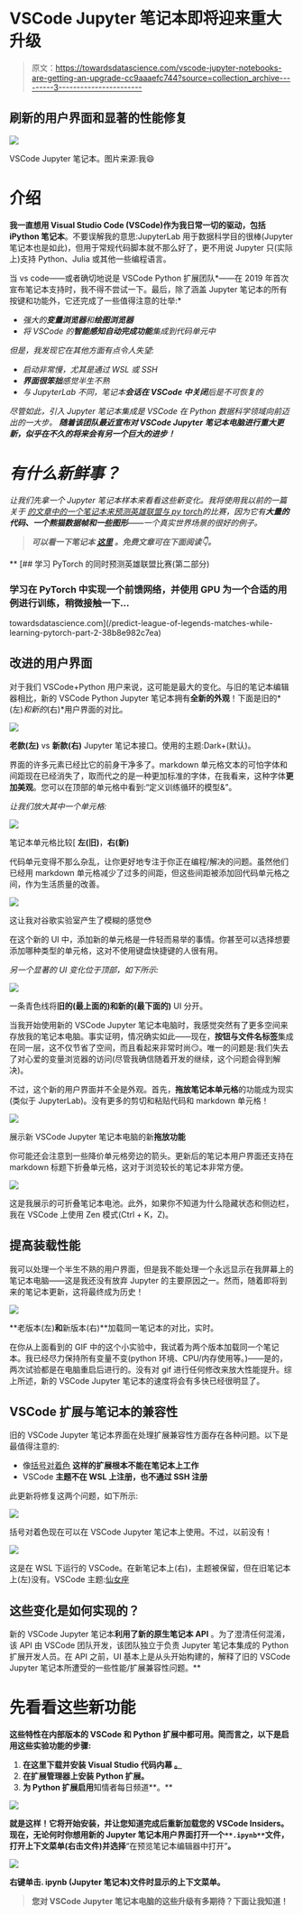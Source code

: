 # VSCode Jupyter 笔记本即将迎来重大升级

> 原文：<https://towardsdatascience.com/vscode-jupyter-notebooks-are-getting-an-upgrade-cc9aaaefc744?source=collection_archive---------3----------------------->

## 刷新的用户界面和显著的性能修复

![](img/d13d9c16649985151c61634f78868ce6.png)

VSCode Jupyter 笔记本。图片来源:我😄

# 介绍

**我一直想用 Visual Studio Code (VSCode)作为我日常一切的驱动，包括 iPython 笔记本**。不要误解我的意思:JupyterLab 用于数据科学目的很棒(Jupyter 笔记本也是如此)，但用于常规代码脚本就不那么好了，更不用说 Jupyter 只(实际上)支持 Python、Julia 或其他一些编程语言。

当 vs code——或者确切地说是 VSCode Python 扩展团队*——在 2019 年首次宣布笔记本支持时，我不得不尝试一下。最后，除了涵盖 Jupyter 笔记本的所有按键和功能外，它还完成了一些值得注意的壮举:*

*   *强大的**变量浏览器**和**绘图浏览器***
*   *将 VSCode 的**智能感知自动完成功能**集成到代码单元中*

*但是，我发现它在其他方面有点令人失望:*

*   *启动非常慢，尤其是通过 WSL 或 SSH*
*   ***界面很笨拙**感觉半生不熟*
*   *与 JupyterLab 不同，笔记本**会话在 VSCode 中关闭**后是不可恢复的*

*尽管如此，引入 Jupyter 笔记本集成是 VSCode 在 Python 数据科学领域向前迈出的一大步。 ***随着该团队最近宣布对 VSCode Jupyter 笔记本电脑进行重大更新，似乎在不久的将来会有另一个巨大的进步！****

# *有什么新鲜事？*

*让我们先拿一个 Jupyter 笔记本样本来看看这些新变化。我将使用我以前的一篇关于 [*的文章中的一个笔记本来预测英雄联盟与 py torch*](/predict-league-of-legends-matches-while-learning-pytorch-part-2-38b8e982c7ea)*的比赛，因为它有**大量的代码、一个熊猫数据帧和一些图形**——一个真实世界场景的很好的例子。**

> ***可以看一下笔记本* [*这里*](https://jovian.ml/richardso21/lol-nn) *。免费文章可在下面阅读👇。***

**[](/predict-league-of-legends-matches-while-learning-pytorch-part-2-38b8e982c7ea) [## 学习 PyTorch 的同时预测英雄联盟比赛(第二部分)

### 学习在 PyTorch 中实现一个前馈网络，并使用 GPU 为一个合适的用例进行训练，稍微接触一下…

towardsdatascience.com](/predict-league-of-legends-matches-while-learning-pytorch-part-2-38b8e982c7ea) 

## 改进的用户界面

对于我们 VSCode+Python 用户来说，这可能是最大的变化。与旧的笔记本编辑器相比，新的 VSCode Python Jupyter 笔记本拥有**全新的外观**！下面是旧的*(左)*和新的*(右)*用户界面的对比。

![](img/0811f032332cc6271d1af53a2a9dfa95.png)

**老款(左)** vs **新款(右)** Jupyter 笔记本接口。使用的主题:Dark+(默认)。

界面的许多元素已经比它的前身干净多了。markdown 单元格文本的可怕字体和间距现在已经消失了，取而代之的是一种更加标准的字体，在我看来，这种字体**更加美观**。您可以在顶部的单元格中看到:“定义训练循环的模型&”。

*让我们放大其中一个单元格:*

![](img/7b638fff6313e39a1878b58d4f95670a.png)

笔记本单元格比较[ **左(旧)**，**右(新)**

代码单元变得不那么杂乱，让你更好地专注于你正在编程/解决的问题。虽然他们已经用 markdown 单元格减少了过多的间距，但这些间距被添加回代码单元格之间，作为生活质量的改善。

![](img/e0739aefe5d5ba2e1e40474c14ffd1cf.png)

这让我对谷歌实验室产生了模糊的感觉😳

在这个新的 UI 中，添加新的单元格是一件轻而易举的事情。你甚至可以选择想要添加哪种类型的单元格，这对不使用键盘快捷键的人很有用。

*另一个显著的 UI 变化位于顶部，如下所示:*

![](img/750756885ce3bbbea1398179fc518c34.png)

一条青色线将**旧的(最上面的)**和**新的(最下面的)** UI 分开。

当我开始使用新的 VSCode Jupyter 笔记本电脑时，我感觉突然有了更多空间来存放我的笔记本电脑。事实证明，情况确实如此——现在，**按钮与文件名标签**集成在同一层，这不仅节省了空间，而且看起来非常时尚😏。唯一的问题是:我们失去了对心爱的变量浏览器的访问(尽管我确信随着开发的继续，这个问题会得到解决)。

不过，这个新的用户界面并不全是外观。首先，**拖放笔记本单元格**的功能成为现实(类似于 JupyterLab)。没有更多的剪切和粘贴代码和 markdown 单元格！

![](img/74975d729e507aad07387f3f7d2c9fe7.png)

展示新 VSCode Jupyter 笔记本电脑的新**拖放功能**

你可能还会注意到一些降价单元格旁边的箭头。更新后的笔记本用户界面还支持在 markdown 标题下折叠单元格，这对于浏览较长的笔记本非常方便。

![](img/a33bb6b70c852dd9acd197c318e346fe.png)

这是我展示的可折叠笔记本电池。此外，如果你不知道为什么隐藏状态和侧边栏，我在 VSCode 上使用 Zen 模式(Ctrl + K，Z)。

## 提高装载性能

我可以处理一个半生不熟的用户界面，但是我不能处理一个永远显示在我屏幕上的笔记本电脑——这是我还没有放弃 Jupyter 的主要原因之一。然而，随着即将到来的笔记本更新，这将最终成为历史！

![](img/fdd9e5696b572317b5eaab00367a94eb.png)

**老版本(左)**和**新版本(右)**加载同一笔记本的对比，实时。

在你从上面看到的 GIF 中的这个小实验中，我试着为两个版本加载同一个笔记本。我已经尽力保持所有变量不变(python 环境、CPU/内存使用等。)——是的，两次试验都是在电脑重启后进行的。没有对 gif 进行任何修改来放大性能提升。综上所述，新的 VSCode Jupyter 笔记本的速度将会有多快已经很明显了。

## VSCode 扩展与笔记本的兼容性

旧的 VSCode Jupyter 笔记本界面在处理扩展兼容性方面存在各种问题。以下是最值得注意的:

*   像[括号对着色](https://marketplace.visualstudio.com/items?itemName=CoenraadS.bracket-pair-colorizer-2) **这样的扩展根本不能在笔记本上工作**
*   VSCode **主题不在 WSL 上注册，也不通过 SSH 注册**

此更新将修复这两个问题，如下所示:

![](img/9e285c8b710a115cdb5eb4845454a951.png)

括号对着色现在可以在 VSCode Jupyter 笔记本上使用。不过，以前没有！

![](img/5113537331047bebf562cf670b75b06d.png)

这是在 WSL 下运行的 VSCode。在新笔记本上(右)，主题被保留，但在旧笔记本上(左)没有。VSCode 主题:[仙女座](https://marketplace.visualstudio.com/items?itemName=EliverLara.andromeda)

## 这些变化是如何实现的？

新的 VSCode Jupyter 笔记本**利用了新的原生笔记本 API** 。为了澄清任何混淆，该 API 由 VSCode 团队开发，该团队独立于负责 Jupyter 笔记本集成的 Python 扩展开发人员。在 API 之前，UI 基本上是从头开始构建的，解释了旧的 VSCode Jupyter 笔记本所遭受的一些性能/扩展兼容性问题。** 

# **先看看这些新功能**

**这些特性在内部版本的 VSCode 和 Python 扩展中都可用。简而言之，以下是启用这些实验功能的步骤:**

1.  **在这里下载并安装 **Visual Studio 代码内幕** [。](https://code.visualstudio.com/insiders/)**
2.  **在扩展管理器上安装 **Python 扩展**。**
3.  **为 Python 扩展启用**知情者每日频道**。**

**![](img/81f03f3c43b8c7fce84ab5503d0edda8.png)**

**就是这样！它将开始安装，并让您知道完成后重新加载您的 VSCode Insiders。现在，无论何时你想用新的 Jupyter 笔记本用户界面打开一个`**.ipynb**`文件，打开上下文菜单(右击文件)并选择**“在预览笔记本编辑器中打开”**。**

**![](img/97759b84476e9c43f6b24a505737b1f9.png)**

**右键单击. ipynb (Jupyter 笔记本)文件时显示的上下文菜单。**

> **您对 VSCode Jupyter 笔记本电脑的这些升级有多期待？下面让我知道！**